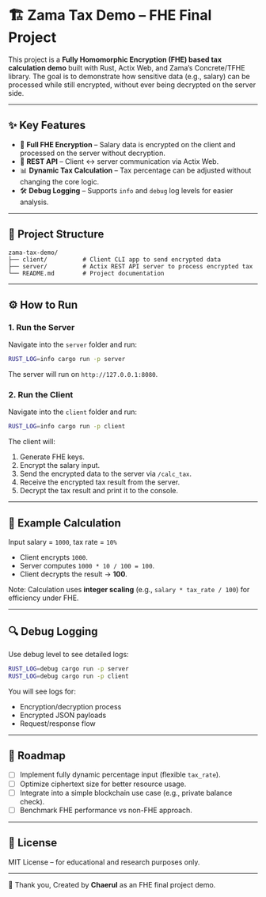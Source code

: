 # 🏗️ Zama Tax Demo – FHE Final Project

This project is a **Fully Homomorphic Encryption (FHE) based tax calculation demo** built with Rust, Actix Web, and Zama’s Concrete/TFHE library.
The goal is to demonstrate how sensitive data (e.g., salary) can be processed while still encrypted, without ever being decrypted on the server side.

---

## ✨ Key Features

- 🔐 **Full FHE Encryption** – Salary data is encrypted on the client and processed on the server without decryption.
- 📡 **REST API** – Client ↔ server communication via Actix Web.
- 📊 **Dynamic Tax Calculation** – Tax percentage can be adjusted without changing the core logic.
- 🛠️ **Debug Logging** – Supports `info` and `debug` log levels for easier analysis.

---

## 📂 Project Structure

```
zama-tax-demo/
├── client/          # Client CLI app to send encrypted data
├── server/          # Actix REST API server to process encrypted tax
└── README.md        # Project documentation
```

---

## ⚙️ How to Run

### 1. Run the Server

Navigate into the `server` folder and run:

```bash
RUST_LOG=info cargo run -p server
```

The server will run on `http://127.0.0.1:8080`.

### 2. Run the Client

Navigate into the `client` folder and run:

```bash
RUST_LOG=info cargo run -p client
```

The client will:

1. Generate FHE keys.
2. Encrypt the salary input.
3. Send the encrypted data to the server via `/calc_tax`.
4. Receive the encrypted tax result from the server.
5. Decrypt the tax result and print it to the console.

---

## 🧮 Example Calculation

Input salary = `1000`, tax rate = `10%`

- Client encrypts `1000`.
- Server computes `1000 * 10 / 100 = 100`.
- Client decrypts the result → **100**.

Note: Calculation uses **integer scaling** (e.g., `salary * tax_rate / 100`) for efficiency under FHE.

---

## 🔍 Debug Logging

Use debug level to see detailed logs:

```bash
RUST_LOG=debug cargo run -p server
RUST_LOG=debug cargo run -p client
```

You will see logs for:

- Encryption/decryption process
- Encrypted JSON payloads
- Request/response flow

---

## 🚀 Roadmap

- [ ] Implement fully dynamic percentage input (flexible `tax_rate`).
- [ ] Optimize ciphertext size for better resource usage.
- [ ] Integrate into a simple blockchain use case (e.g., private balance check).
- [ ] Benchmark FHE performance vs non-FHE approach.

---

## 📜 License

MIT License – for educational and research purposes only.

---

🙏 Thank you,
Created by **Chaerul** as an FHE final project demo.
